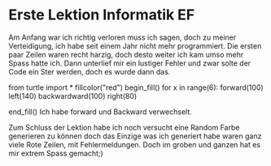 # Erste Lektion Informatik EF
Am Anfang war ich richtig verloren muss ich sagen, doch zu meiner Verteidigung, ich habe seit einem Jahr nicht mehr programmiert. 
Die ersten paar Zeilen waren recht harzig, doch desto weiter ich kam umso mehr Spass hatte ich. 
Dann unterlief mir ein lustiger Fehler und zwar solte der Code ein Ster werden, doch es wurde dann das. 

from turtle import *
fillcolor("red")
begin_fill()
for x in range(6):
    forward(100)
    left(140)
    backwardward(100)
    right(80)
    
end_fill()
Ich habe forward und Backward verwechselt. 

Zum Schluss der Lektion habe ich noch versucht eine Random Farbe generieren zu können doch das Einzige was ich generiert habe waren ganz viele Rote Zeilen, mit Fehlermeldungen.
Doch im groben und ganzen hat es mir extrem Spass gemacht;)